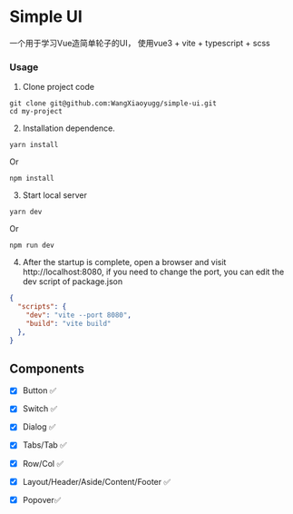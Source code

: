 # Simple UI
一个用于学习Vue造简单轮子的UI， 使用vue3 + vite + typescript + scss 

### Usage
1. Clone project code

```git
git clone git@github.com:WangXiaoyugg/simple-ui.git
cd my-project
```

2. Installation dependence.

```
yarn install
```
Or
```
npm install
```
3. Start local server 

```
yarn dev
```
Or 
```
npm run dev
```

4. After the startup is complete, open a browser and visit http://localhost:8080, if you need to change the port, you can edit the dev script of package.json 

```json
{
  "scripts": {
    "dev": "vite --port 8080",
    "build": "vite build"
  },
}
```

## Components
- [x] Button ✅
- [x] Switch ✅
- [x] Dialog ✅
- [x] Tabs/Tab ✅
- [x] Row/Col ✅
- [x] Layout/Header/Aside/Content/Footer ✅
- [x] Popover✅


